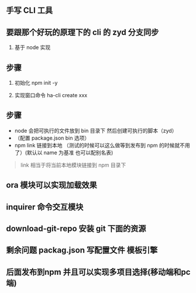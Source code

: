 ## 手写 CLI 工具

## 要跟那个好玩的原理下的 cli 的 zyd 分支同步

1. 基于 node 实现

## 步骤

1. 初始化 npm init -y

2. 实现窗口命令 ha-cli create xxx

## 步骤

- node 会把可执行的文件放到 bin 目录下 然后创建可执行的脚本（zyd）
- （配置 package.json bin 选项）
- npm link 链接到本地 （测试的时候可以这么做等到发布到 npm 的时候就不用了）(默认以 name 为基准 也可以配别名表)

> link 相当于将当前本地模块链接到 npm 目录下

## ora 模块可以实现加载效果

## inquirer 命令交互模块

## download-git-repo 安装 git 下面的资源

## 剩余问题 packag.json 写配置文件 模板引擎


## 后面发布到npm 并且可以实现多项目选择(移动端和pc端)

